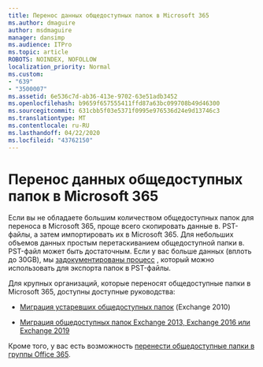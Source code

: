 ```yaml
---
title: Перенос данных общедоступных папок в Microsoft 365
ms.author: dmaguire
author: msdmaguire
manager: dansimp
ms.audience: ITPro
ms.topic: article
ROBOTS: NOINDEX, NOFOLLOW
localization_priority: Normal
ms.custom:
- "639"
- "3500007"
ms.assetid: 6e536c7d-ab36-413e-9702-63e51adb3452
ms.openlocfilehash: b9659f657555411ffd87a63bc099708b49d46300
ms.sourcegitcommit: 631cbb5f03e5371f0995e976536d24e9d13746c3
ms.translationtype: MT
ms.contentlocale: ru-RU
ms.lasthandoff: 04/22/2020
ms.locfileid: "43762150"
---
```

# <a name="migrate-public-folder-data-to-microsoft-365"></a>Перенос данных общедоступных папок в Microsoft 365

Если вы не обладаете большим количеством общедоступных папок для переноса в Microsoft 365, проще всего скопировать данные в. PST-файлы, а затем импортировать их в Microsoft 365. Для небольших объемов данных простым перетаскиванием общедоступной папки в. PST-файл может быть достаточным. Если у вас больше данных (вплоть до 30GB), мы [задокументированы процесс](https://technet.microsoft.com/library/dn874017%28v=exchg.150%29.aspx) , который можно использовать для экспорта папок в PST-файлы.
  
Для крупных организаций, которые переносят общедоступные папки в Microsoft 365, доступны доступные руководства:
  
- [Миграция устаревших общедоступных папок](https://docs.microsoft.com/exchange/collaboration-exo/public-folders/batch-migration-of-legacy-public-folders) (Exchange 2010)

- [Миграция общедоступных папок Exchange 2013, Exchange 2016 или Exchange 2019](https://docs.microsoft.com/Exchange/collaboration/public-folders/migrate-to-exchange-online)

Кроме того, у вас есть возможность [перенести общедоступные папки в группы Office 365](https://docs.microsoft.com/Exchange/collaboration/public-folders/migrate-to-office-365-groups).
  